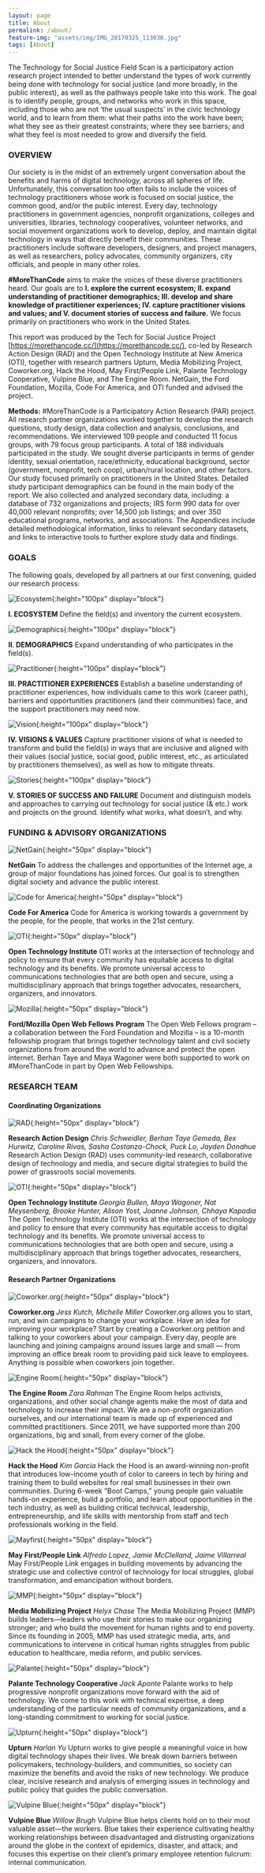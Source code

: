 ```yaml
---
layout: page
title: About
permalink: /about/
feature-img: "assets/img/IMG_20170325_113030.jpg"
tags: [About]
---
```


The Technology for Social Justice Field Scan is a participatory action research project intended to better understand the types of work currently being done with technology for social justice (and more broadly, in the public interest), as well as the pathways people take into this work. The goal is to identify people, groups, and networks who work in this space, including those who are not ‘the usual suspects’ in the civic technology world, and to learn from them: what their paths into the work have been; what they see as their greatest constraints; where they see barriers; and what they feel is most needed to grow and diversify the field.

### OVERVIEW

Our society is in the midst of an extremely urgent conversation about the benefits and harms of digital technology, across all spheres of life. Unfortunately, this conversation too often fails to include the voices of technology practitioners whose work is focused on social justice, the common good, and/or the public interest. Every day, technology practitioners
in government agencies, nonprofit organizations, colleges and universities, libraries, technology cooperatives, volunteer networks, and social movement organizations work to develop, deploy, and maintain digital technology in ways that directly benefit their communities. These practitioners include software developers, designers, and project managers, as well as researchers, policy advocates, community organizers, city officials, and people in many other roles.

**#MoreThanCode** aims to make the voices of these diverse practitioners heard. Our goals are to **I. explore the current ecosystem; II. expand understanding of practitioner demographics; III. develop and share knowledge of practitioner experiences; IV. capture practitioner visions and values; and V. document stories of success and failure.** We focus primarily on practitioners who work in the United States.

This report was produced by the Tech for Social Justice Project [https://morethancode.cc/](https://morethancode.cc/), co-led by Research Action Design (RAD) and the Open Technology Institute at New America (OTI), together with research partners Upturn, Media Mobilizing Project, Coworker.org, Hack the Hood, May First/People Link, Palante Technology Cooperative, Vulpine Blue, and The Engine Room. NetGain, the Ford Foundation, Mozilla, Code For America, and OTI funded and advised the project.

**Methods:** #MoreThanCode is a Participatory Action Research (PAR) project. All research partner organizations worked together to develop the research questions, study design, data collection and analysis, conclusions, and recommendations. We interviewed 109 people and conducted 11 focus groups, with 79 focus group participants. A total of 188 individuals participated in the study. We sought diverse participants in terms of gender identity, sexual orientation, race/ethnicity, educational background, sector (government, nonprofit, tech coop), urban/rural location, and other factors. Our study focused primarily on practitioners in the United States. Detailed study participant demographics can be found in the main body of the report. We also collected and analyzed secondary data, including: a database of 732 organizations and projects; IRS form 990 data for over 40,000 relevant nonprofits; over 14,500 job listings; and over 350 educational programs, networks, and associations. The Appendices include detailed methodological information, links to relevant secondary datasets, and links to interactive tools to further explore study data and findings.

### GOALS

The following goals, developed by all partners at our first convening, guided our research process:

![Ecosystem](/assets/report/ecosystem.jpg){:height="100px" display="block"}

**I. ECOSYSTEM**
Define the field(s) and inventory the current ecosystem.

![Demographics](/assets/report/demographics.jpg "Demographics"){:height="100px" display="block"}

**II. DEMOGRAPHICS**
Expand understanding of who participates in the field(s).

![Practitioner](/assets/report/practitioner.jpg "Practitioner"){:height="100px" display="block"}

**III. PRACTITIONER EXPERIENCES**
Establish a baseline understanding of practitioner experiences, how individuals came to this work (career path), barriers and opportunities practitioners (and their communities) face, and the support practitioners may need now.

![Vision](/assets/report/vision.jpg "Vision"){:height="100px" display="block"}

**IV. VISIONS & VALUES**
Capture practitioner visions of what is needed to transform and build the field(s) in ways that are inclusive and aligned with their values (social justice, social good, public interest, etc., as articulated by practitioners themselves), as well as how to mitigate threats.

![Stories](/assets/report/stories.jpg "Stories"){:height="100px" display="block"}

**V. STORIES OF SUCCESS AND FAILURE**
Document and distinguish models and approaches to carrying out technology for social justice (& etc.) work and projects on the ground. Identify what works, what doesn’t, and why.

### FUNDING & ADVISORY ORGANIZATIONS

![NetGain](/assets/logos/netgain.png "NetGain"){:height="50px" display="block"}

**NetGain**
To address the challenges and opportunities of the Internet age, a group of major foundations has joined forces. Our goal is to strengthen digital society and advance the public interest.

![Code for America](/assets/logos/CfA_logo_lg.png "Code for America"){:height="50px" display="block"}

**Code For America**
Code for America is working towards a government by the people, for the people, that works in the 21st century.

![OTI](/assets/logos/oti-logo.png "OTI"){:height="50px" display="block"}

**Open Technology Institute**
OTI works at the intersection of technology and policy to ensure that every community has equitable access to digital technology and its benefits. We promote universal access to communications technologies that are both open and secure, using a multidisciplinary approach that brings together advocates, researchers, organizers, and innovators.

![Mozilla](/assets/logos/moz-advocacy.png "Mozilla"){:height="50px" display="block"}

**Ford/Mozilla Open Web Fellows Program**
The Open Web Fellows program – a collaboration between the Ford Foundation and Mozilla – is a 10-month fellowship program that brings together technology talent and civil society organizations from around the world to advance and protect the open internet. Berhan Taye and Maya Wagoner were both supported to work on #MoreThanCode in part by Open Web Fellowships.

### RESEARCH TEAM

#### Coordinating Organizations

![RAD](/assets/logos/rad-logo.png "RAD"){:height="50px" display="block"}

**Research Action Design**
_Chris Schweidler, Berhan Taye Gemeda, Bex Hurwitz, Caroline Rivas, Sasha Costanza-Chock, Puck Lo, Jayden Donahue_
Research Action Design (RAD) uses community-led research, collaborative design of technology and media, and secure digital strategies to build the power of grassroots social movements.

![OTI](/assets/logos/oti-logo.png "OTI"){:height="50px" display="block"}

**Open Technology Institute**
_Georgia Bullen, Maya Wagoner, Nat Meysenberg, Brooke Hunter, Alison Yost, Joanne Johnson, Chhaya Kapadia_
The Open Technology Institute (OTI) works at the intersection of technology and
policy to ensure that every community has equitable access to digital technology and its benefits. We promote universal access to communications technologies that are both open and secure, using a multidisciplinary approach that brings together advocates, researchers, organizers, and innovators.

#### Research Partner Organizations

![Coworker.org](/assets/logos/coworker.jpg "Coworker.org"){:height="50px" display="block"}

**Coworker.org**
_Jess Kutch, Michelle Miller_
Coworker.org allows you to start, run, and win campaigns to change your workplace. Have an idea for improving your workplace? Start by creating a Coworker.org petition and talking to your coworkers about your campaign. Every day, people are launching and joining campaigns around issues large and small — from improving an office break room to providing paid sick leave to employees. Anything is possible when coworkers join together.

![Engine Room](/assets/logos/engine-room-logo-2.png "Engine Room"){:height="50px" display="block"}

**The Engine Room**
_Zara Rahman_
The Engine Room helps activists, organizations, and other social change agents make the most of data and technology to increase their impact. We are a non-profit organization ourselves, and our international team is made up of experienced and committed practitioners. Since 2011, we have supported more than 200 organizations, big and small, from every corner of the globe.

![Hack the Hood](/assets/logos/hack-the-hood-logo.png "Hack the Hood"){:height="50px" display="block"}

**Hack the Hood**
_Kim Garcia_
Hack the Hood is an award-winning non-profit that introduces low-income
youth of color to careers in tech by hiring and training them to build websites for real small businesses in their own communities. During 6-week “Boot Camps,” young people gain valuable hands-on experience, build a portfolio, and learn about opportunities in the tech industry, as well as building critical technical, leadership, entrepreneurship, and life skills with mentorship from staff and tech professionals working in the field.

![Mayfirst](/assets/logos/mayfirst-logo.png "Mayfirst"){:height="50px" display="block"}

**May First/People Link**
_Alfredo Lopez, Jamie McClelland, Jaime Villarreal_
May First/People Link engages in building movements by advancing the strategic use and collective control of technology for local struggles, global transformation, and emancipation without borders.

![MMP](/assets/logos/media-mobilizing-project.jpeg "MMP"){:height="50px" display="block"}

**Media Mobilizing Project**
_Helyx Chase_
The Media Mobilizing Project (MMP) builds leaders—leaders who use their stories to make our organizing stronger; and who build the movement for human rights and to end poverty. Since its founding in 2005, MMP has used strategic media, arts, and communications to intervene in critical human rights struggles from public education to healthcare, media reform, and public services.

![Palante](/assets/logos/palante-logo.png "Palante"){:height="50px" display="block"}

**Palante Technology Cooperative**
_Jack Aponte_
Palante works to help progressive nonprofit organizations move forward with the aid of technology. We come to this work with technical expertise, a deep understanding of the particular needs of community organizations, and a long-standing commitment to working for social justice.

![Upturn](/assets/logos/upturn-logo.svg "Upturn"){:height="50px" display="block"}

**Upturn**
_Harlan Yu_
Upturn works to give people a meaningful voice in how digital technology shapes their lives. We break down barriers between policymakers, technology-builders, and communities, so society can maximize the benefits and avoid the risks of new technology. We produce clear, incisive research and analysis of emerging issues in technology and public policy that guides the public conversation.

![Vulpine Blue](/assets/logos/vulpine-blue-small.png "Vulpine Blue"){:height="50px" display="block"}

**Vulpine Blue**
_Willow Brugh_
Vulpine Blue helps clients hold on to their most valuable asset—the workers. Blue takes their experience cultivating healthy working relationships between disadvantaged and distrusting organizations around the globe in the context of epidemics, disaster, and attack; and focuses this expertise on their client’s primary employee retention fulcrum: internal communication.
 
